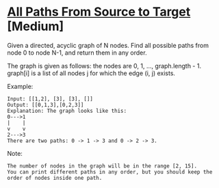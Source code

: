 # [All Paths From Source to Target](https://leetcode.com/problems/all-paths-from-source-to-target/) [Medium]

Given a directed, acyclic graph of N nodes.  Find all possible paths from node 0 to node N-1, and return them in any order.

The graph is given as follows:  the nodes are 0, 1, ..., graph.length - 1.  graph[i] is a list of all nodes j for which the edge (i, j) exists.

Example:
```
Input: [[1,2], [3], [3], []] 
Output: [[0,1,3],[0,2,3]] 
Explanation: The graph looks like this:
0--->1
|    |
v    v
2--->3
There are two paths: 0 -> 1 -> 3 and 0 -> 2 -> 3.
```
Note:
```
The number of nodes in the graph will be in the range [2, 15].
You can print different paths in any order, but you should keep the order of nodes inside one path.
```
